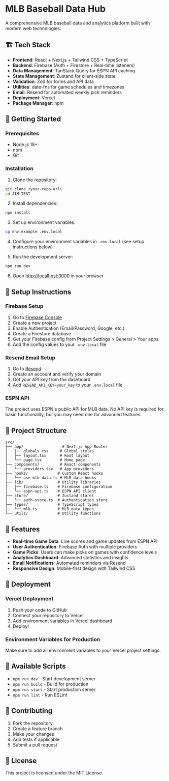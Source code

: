 # MLB Baseball Data Hub

A comprehensive MLB baseball data and analytics platform built with modern web technologies.

## 🏗️ Tech Stack

- **Frontend**: React + Next.js + Tailwind CSS + TypeScript
- **Backend**: Firebase (Auth + Firestore + Real-time listeners)
- **Data Management**: TanStack Query for ESPN API caching
- **State Management**: Zustand for client-side state
- **Validation**: Zod for forms and API data
- **Utilities**: date-fns for game schedules and timezones
- **Email**: Resend for automated weekly pick reminders
- **Deployment**: Vercel
- **Package Manager**: npm

## 🚀 Getting Started

### Prerequisites

- Node.js 18+ 
- npm
- Git

### Installation

1. Clone the repository:
```bash
git clone <your-repo-url>
cd JIM-TEST
```

2. Install dependencies:
```bash
npm install
```

3. Set up environment variables:
```bash
cp env.example .env.local
```

4. Configure your environment variables in `.env.local` (see setup instructions below)

5. Run the development server:
```bash
npm run dev
```

6. Open [http://localhost:3000](http://localhost:3000) in your browser

## 🔧 Setup Instructions

### Firebase Setup

1. Go to [Firebase Console](https://console.firebase.google.com/)
2. Create a new project
3. Enable Authentication (Email/Password, Google, etc.)
4. Create a Firestore database
5. Get your Firebase config from Project Settings > General > Your apps
6. Add the config values to your `.env.local` file

### Resend Email Setup

1. Go to [Resend](https://resend.com/)
2. Create an account and verify your domain
3. Get your API key from the dashboard
4. Add `RESEND_API_KEY=your_key` to your `.env.local` file

### ESPN API

The project uses ESPN's public API for MLB data. No API key is required for basic functionality, but you may need one for advanced features.

## 📁 Project Structure

```
src/
├── app/                 # Next.js App Router
│   ├── globals.css     # Global styles
│   ├── layout.tsx      # Root layout
│   └── page.tsx        # Home page
├── components/         # React components
│   └── providers.tsx   # App providers
├── hooks/             # Custom React hooks
│   └── use-mlb-data.ts # MLB data hooks
├── lib/               # Utility libraries
│   ├── firebase.ts    # Firebase configuration
│   └── espn-api.ts    # ESPN API client
├── store/             # Zustand stores
│   └── auth-store.ts  # Authentication store
├── types/             # TypeScript types
│   └── mlb.ts         # MLB data types
└── utils/             # Utility functions
```

## 🎯 Features

- **Real-time Game Data**: Live scores and game updates from ESPN API
- **User Authentication**: Firebase Auth with multiple providers
- **Game Picks**: Users can make picks on games with confidence levels
- **Analytics Dashboard**: Advanced statistics and insights
- **Email Notifications**: Automated reminders via Resend
- **Responsive Design**: Mobile-first design with Tailwind CSS

## 🚀 Deployment

### Vercel Deployment

1. Push your code to GitHub
2. Connect your repository to Vercel
3. Add environment variables in Vercel dashboard
4. Deploy!

### Environment Variables for Production

Make sure to add all environment variables to your Vercel project settings.

## 📝 Available Scripts

- `npm run dev` - Start development server
- `npm run build` - Build for production
- `npm run start` - Start production server
- `npm run lint` - Run ESLint

## 🤝 Contributing

1. Fork the repository
2. Create a feature branch
3. Make your changes
4. Add tests if applicable
5. Submit a pull request

## 📄 License

This project is licensed under the MIT License. 